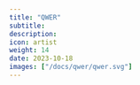 ```yaml
---
title: "QWER"
subtitle:
description:
icon: artist
weight: 14
date: 2023-10-18
images: ["/docs/qwer/qwer.svg"]
---
```

